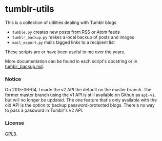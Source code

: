 # tumblr-utils

This is a collection of utilities dealing with Tumblr blogs.

- `tumble.py` creates new posts from RSS or Atom feeds
- `tumblr_backup.py` makes a local backup of posts and images
- `mail_export.py` mails tagged links to a recipient list

These scripts are or have been useful to me over the years.

More documentation can be found in each script's docstring or in
[tumblr_backup.md](https://github.com/bbolli/tumblr-utils/blob/master/tumblr_backup.md).

### Notice

On 2015-06-04, I made the v2 API the default on the master branch. The former
master branch using the v1 API is still available on Github as `api-v1`, but
will no longer be updated. The one feature that's only available with the old
API is the option to backup password-protected blogs. There's no way to pass
a password in Tumblr's v2 API.

### License

[GPL3](http://www.gnu.org/licenses/gpl-3.0.txt).
